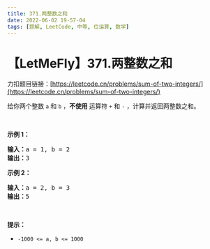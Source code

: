 ```yaml
---
title: 371.两整数之和
date: 2022-06-02 19-57-04
tags: [题解, LeetCode, 中等, 位运算, 数学]
---
```


# 【LetMeFly】371.两整数之和

力扣题目链接：[https://leetcode.cn/problems/sum-of-two-integers/](https://leetcode.cn/problems/sum-of-two-integers/)

<p>给你两个整数 <code>a</code> 和 <code>b</code> ，<strong>不使用 </strong>运算符&nbsp;<code>+</code> 和&nbsp;<code>-</code>&nbsp;​​​​​​​，计算并返回两整数之和。</p>

<p>&nbsp;</p>

<p><strong>示例 1：</strong></p>

<pre>
<strong>输入：</strong>a = 1, b = 2
<strong>输出：</strong>3
</pre>

<p><strong>示例 2：</strong></p>

<pre>
<strong>输入：</strong>a = 2, b = 3
<strong>输出：</strong>5
</pre>

<p>&nbsp;</p>

<p><strong>提示：</strong></p>

<ul>
	<li><code>-1000 &lt;= a, b &lt;= 1000</code></li>
</ul>


    